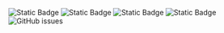 ![Static Badge](https://img.shields.io/badge/blacklists-60-000000) ![Static Badge](https://img.shields.io/badge/blacklisted-2904394-cc0000) ![Static Badge](https://img.shields.io/badge/whitelisted-2244-00CC00) ![Static Badge](https://img.shields.io/badge/streaming_blacklist-28107-000000) ![GitHub issues](https://img.shields.io/github/issues/fabriziosalmi/blacklists)
